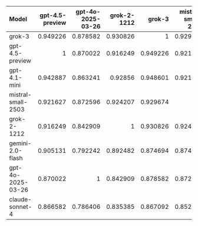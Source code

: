| Model              |   gpt-4.5-preview |   gpt-4o-2025-03-26 |   grok-2-1212 |   grok-3 |   mistral-small-2503 |   gemini-2.0-flash |   claude-sonnet-4 |   gpt-4.1-mini |     SUM |
|:-------------------|------------------:|--------------------:|--------------:|---------:|---------------------:|-------------------:|------------------:|---------------:|--------:|
| grok-3             |          0.949226 |            0.878582 |      0.930826 | 1        |             0.929674 |           0.874694 |          0.867092 |       0.948601 | 7.3787  |
| gpt-4.5-preview    |          1        |            0.870022 |      0.916249 | 0.949226 |             0.921627 |           0.905131 |          0.866582 |       0.942887 | 7.37172 |
| gpt-4.1-mini       |          0.942887 |            0.863241 |      0.92856  | 0.948601 |             0.921764 |           0.882055 |          0.872045 |       1        | 7.35915 |
| mistral-small-2503 |          0.921627 |            0.872596 |      0.924207 | 0.929674 |             1        |           0.874162 |          0.852873 |       0.921764 | 7.2969  |
| grok-2-1212        |          0.916249 |            0.842909 |      1        | 0.930826 |             0.924207 |           0.892482 |          0.835385 |       0.92856  | 7.27062 |
| gemini-2.0-flash   |          0.905131 |            0.792242 |      0.892482 | 0.874694 |             0.874162 |           1        |          0.795389 |       0.882055 | 7.01616 |
| gpt-4o-2025-03-26  |          0.870022 |            1        |      0.842909 | 0.878582 |             0.872596 |           0.792242 |          0.786406 |       0.863241 | 6.906   |
| claude-sonnet-4    |          0.866582 |            0.786406 |      0.835385 | 0.867092 |             0.852873 |           0.795389 |          1        |       0.872045 | 6.87577 |